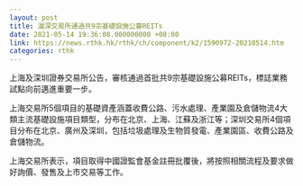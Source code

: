 ```yaml
---
layout: post
title: 滬深交易所通過共9宗基礎設施公募REITs
date: 2021-05-14 19:36:08.000000000 +08:00
link: https://news.rthk.hk/rthk/ch/component/k2/1590972-20210514.htm
categories: rthk
---
```


上海及深圳證券交易所公告，審核通過首批共9宗基礎設施公募REITs，標誌業務試點向前邁進重要一步。

上海交易所5個項目的基礎資產涵蓋收費公路、污水處理、產業園及倉儲物流4大類主流基礎設施項目類型，分布在北京、上海、江蘇及浙江等；深圳交易所4個項目分布在北京、廣州及深圳，包括垃圾處理及生物質發電、產業園區、收費公路及倉儲物流。

上海交易所表示，項目取得中國證監會基金註冊批覆後，將按照相關流程及要求做好詢價、發售及上市交易等工作。
